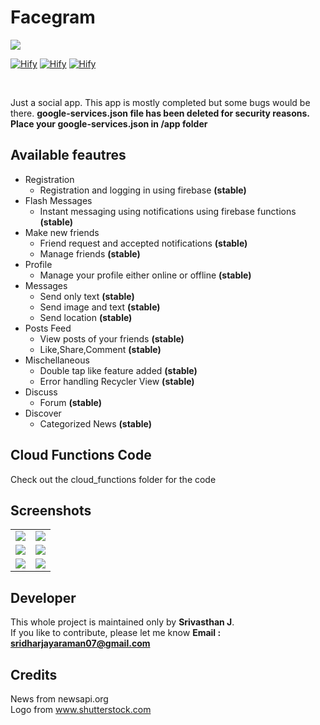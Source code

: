 # Facegram

<img src="https://github.com/lvamsavarthan/Hify/blob/master/preview.png">
<br>

[![Hify](https://forthebadge.com/images/badges/built-by-developers.svg)](https://lvamsavarthan.github.io/lvstore/hify.html)
[![Hify](https://forthebadge.com/images/badges/built-with-love.svg)](https://lvamsavarthan.github.io/lvstore/hify.html)
[![Hify](https://forthebadge.com/images/badges/built-for-android.svg)](https://lvamsavarthan.github.io/lvstore/hify.html)

<br>

Just a social app. This app is mostly completed but some bugs would be there.
**google-services.json file has been deleted for security reasons. Place your google-services.json in /app folder**


## Available feautres

* Registration
  - Registration and logging in using firebase **(stable)**
* Flash Messages
  - Instant messaging using notifications using firebase functions **(stable)**
* Make new friends
  - Friend request and accepted notifications **(stable)**
  - Manage friends **(stable)**
* Profile
  - Manage your profile either online or offline **(stable)**
* Messages
  - Send only text **(stable)**
  - Send image and text **(stable)**
  - Send location **(stable)**
* Posts Feed
  - View posts of your friends **(stable)**
  - Like,Share,Comment **(stable)**
* Mischellaneous
  - Double tap like feature added **(stable)**
  - Error handling Recycler View **(stable)**
* Discuss
  - Forum **(stable)**
* Discover
  - Categorized News **(stable)**
  
## Cloud Functions Code

Check out the cloud_functions folder for the code

## Screenshots

<table>

  <tr>
    <td> <img src="https://github.com/lvamsavarthan/Hify/blob/master/screenshots/1561583121990.png"> </td>
    <td> <img src="https://github.com/lvamsavarthan/Hify/blob/master/screenshots/1561583127717.png"> </td>
  </tr>
  
  <tr>
        <td> <img src="https://github.com/lvamsavarthan/Hify/blob/master/screenshots/1561583134324.png"> </td>
        <td> <img src="https://github.com/lvamsavarthan/Hify/blob/master/screenshots/1561583139083.png"> </td>
  </tr>
  
   <tr>
         <td> <img src="https://github.com/lvamsavarthan/Hify/blob/master/screenshots/1561583139083.png"> </td>
         <td> <img src="https://github.com/lvamsavarthan/Hify/blob/master/screenshots/1561585283943.png"> </td>
    </tr>
    
</table>

## Developer

This whole project is maintained only by **Srivasthan J**.<br>
If you like to contribute, please let me know
<B>Email : sridharjayaraman07@gmail.com</B>


## Credits

News from newsapi.org <br>
Logo from www.shutterstock.com
